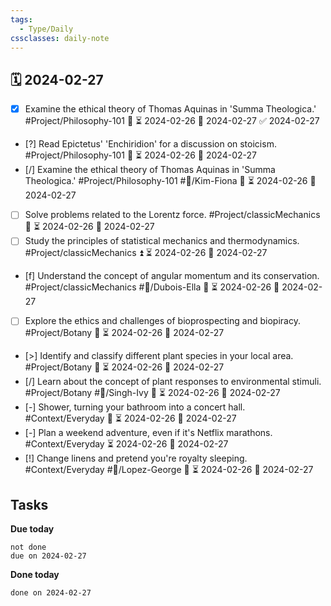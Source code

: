 ```yaml
---
tags:
  - Type/Daily
cssclasses: daily-note
---
```


## 🗓️ 2024-02-27

- [x] Examine the ethical theory of Thomas Aquinas in 'Summa Theologica.' #Project/Philosophy-101 🔺 ⏳ 2024-02-26 📅 2024-02-27 ✅ 2024-02-27
- [?] Read Epictetus' 'Enchiridion' for a discussion on stoicism. #Project/Philosophy-101 🔺 ⏳ 2024-02-26 📅 2024-02-27
- [/] Examine the ethical theory of Thomas Aquinas in 'Summa Theologica.' #Project/Philosophy-101 #👤/Kim-Fiona 🔺 ⏳ 2024-02-26 📅 2024-02-27
- [ ] Solve problems related to the Lorentz force. #Project/classicMechanics 🔼 ⏳ 2024-02-26 📅 2024-02-27
- [ ] Study the principles of statistical mechanics and thermodynamics. #Project/classicMechanics ⏫ ⏳ 2024-02-26 📅 2024-02-27
- [f] Understand the concept of angular momentum and its conservation. #Project/classicMechanics #👤/Dubois-Ella 🔼 ⏳ 2024-02-26 📅 2024-02-27
- [ ] Explore the ethics and challenges of bioprospecting and biopiracy. #Project/Botany 🔼 ⏳ 2024-02-26 📅 2024-02-27
- [>] Identify and classify different plant species in your local area. #Project/Botany 🔽 ⏳ 2024-02-26 📅 2024-02-27
- [/] Learn about the concept of plant responses to environmental stimuli. #Project/Botany #👤/Singh-Ivy 🔺 ⏳ 2024-02-26 📅 2024-02-27
- [-] Shower, turning your bathroom into a concert hall. #Context/Everyday 🔽 ⏳ 2024-02-26 📅 2024-02-27
- [-] Plan a weekend adventure, even if it's Netflix marathons. #Context/Everyday ⏳ 2024-02-26 📅 2024-02-27
- [!] Change linens and pretend you're royalty sleeping. #Context/Everyday #👤/Lopez-George 🔽 ⏳ 2024-02-26 📅 2024-02-27

## Tasks

**Due today**

```tasks
not done
due on 2024-02-27
```

**Done today**

```tasks
done on 2024-02-27
```
            